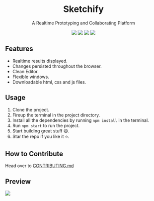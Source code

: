 <h1 align="center">Sketchify</h1>
<p align="center">A Realtime Prototyping and Collaborating Platform</p>

<p align="center">
    <img src="https://img.shields.io/github/issues/s-katte/Sketchify?style=flat-square&logo=appveyor&color=teal">
    <img src="https://img.shields.io/github/issues-closed/s-katte/Sketchify?style=flat-square&logo=appveyor&color=teal">
    <img src="https://img.shields.io/github/forks/s-katte/Sketchify?style=flat-square&logo=appveyor&color=teal">
    <img src="https://img.shields.io/github/stars/s-katte/Sketchify?style=flat-square&logo=appveyor&color=teal">
<!--     <img src="https://img.shields.io/github/license/s-katte/Sketchify?style=flat-square&logo=appveyor&color=teal"> -->
</p>

## Features

-   Realtime results displayed.
-   Changes persisted throughout the browser.
-   Clean Editor.
-   Flexible windows.
-   Downloadable html, css and js files.

## Usage

1. Clone the project.
2. Fireup the terminal in the project directory.
3. Install all the dependencies by running `npm install` in the terminal.
4. Run `npm start` to run the project.
5. Start building great stuff :smile:.
6. Star the repo if you like it :star:.

## How to Contribute

Head over to [CONTRIBUTING.md](https://github.com/s-katte/Sketchify/blob/master/CONTRIBUTING.md)

## Preview

![](https://github.com/s-katte/Sketchify/blob/master/Screenshots/ss-1.png)
